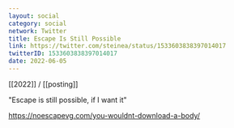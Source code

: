 ```yaml
---
layout: social
category: social
network: Twitter
title: Escape Is Still Possible
link: https://twitter.com/steinea/status/1533603838397014017
twitterID: 1533603838397014017
date: 2022-06-05
---
```


[[2022]] / [[posting]]

"Escape is still possible, if I want it"

<https://noescapevg.com/you-wouldnt-download-a-body/>
